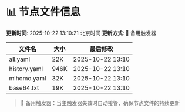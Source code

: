 # 📊 节点文件信息

**更新时间**: 2025-10-22 13:10:21 北京时间
**更新方式**: 🔄 备用触发器

| 文件名 | 大小 | 最后修改 |
|--------|------|----------|
| all.yaml | 22K | 2025-10-22 13:10 |
| history.yaml | 946K | 2025-10-22 13:10 |
| mihomo.yaml | 32K | 2025-10-22 13:10 |
| base64.txt | 19K | 2025-10-22 13:10 |

> 🔄 备用触发器：当主触发器失效时自动接管，确保节点文件的持续更新

